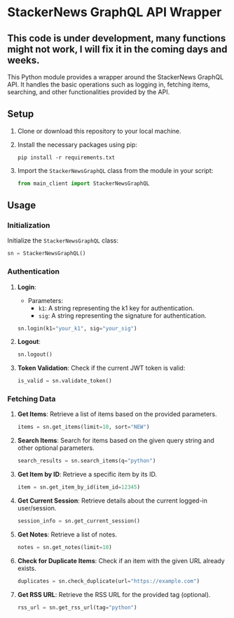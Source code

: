 


# StackerNews GraphQL API Wrapper
## This code is under development, many functions might not work, I will fix it in the coming days and weeks.
This Python module provides a wrapper around the StackerNews GraphQL API. It handles the basic operations such as logging in, fetching items, searching, and other functionalities provided by the API.



## Setup


1. Clone or download this repository to your local machine.

2. Install the necessary packages using pip:
   
   ```
   pip install -r requirements.txt
   ```

3. Import the `StackerNewsGraphQL` class from the module in your script:
   ```python
   from main_client import StackerNewsGraphQL
   ```

## Usage

### Initialization

Initialize the `StackerNewsGraphQL` class:

```python
sn = StackerNewsGraphQL()
```

### Authentication

1. **Login**:
   - Parameters:
     - `k1`: A string representing the k1 key for authentication.
     - `sig`: A string representing the signature for authentication.
   ```python
   sn.login(k1="your_k1", sig="your_sig")
   ```

2. **Logout**:
   ```python
   sn.logout()
   ```

3. **Token Validation**:
   Check if the current JWT token is valid:
   ```python
   is_valid = sn.validate_token()
   ```

### Fetching Data

1. **Get Items**:
   Retrieve a list of items based on the provided parameters.
   ```python
   items = sn.get_items(limit=10, sort="NEW")
   ```

2. **Search Items**:
   Search for items based on the given query string and other optional parameters.
   ```python
   search_results = sn.search_items(q="python")
   ```

3. **Get Item by ID**:
   Retrieve a specific item by its ID.
   ```python
   item = sn.get_item_by_id(item_id=12345)
   ```

4. **Get Current Session**:
   Retrieve details about the current logged-in user/session.
   ```python
   session_info = sn.get_current_session()
   ```

5. **Get Notes**:
   Retrieve a list of notes.
   ```python
   notes = sn.get_notes(limit=10)
   ```

6. **Check for Duplicate Items**:
   Check if an item with the given URL already exists.
   ```python
   duplicates = sn.check_duplicate(url="https://example.com")
   ```

7. **Get RSS URL**:
   Retrieve the RSS URL for the provided tag (optional).
   ```python
   rss_url = sn.get_rss_url(tag="python")
   ```

